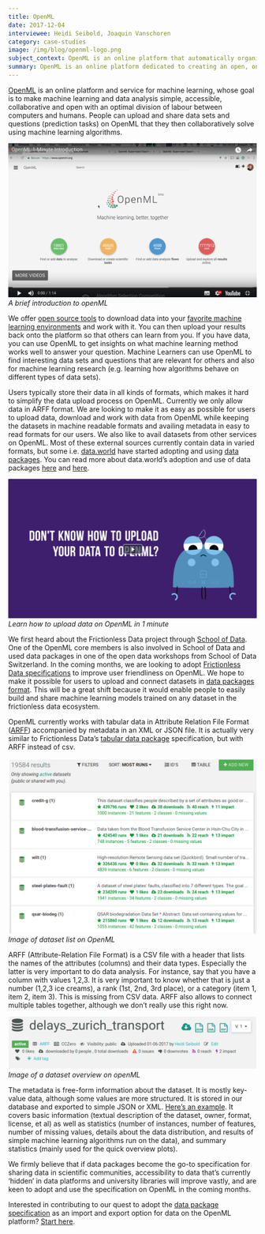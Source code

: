 ```yaml
---
title: OpenML
date: 2017-12-04
interviewee: Heidi Seibold, Joaquin Vanschoren
category: case-studies
image: /img/blog/openml-logo.png
subject_context: OpenML is an online platform that automatically organizes data sets, machine learning algorithms, and experiments into a coherent whole, connected to the people who created them.
summary: OpenML is an online platform dedicated to creating an open, online ecosystem for machine learning
---
```


[OpenML](http://openml.org) is an online platform and service for machine learning, whose goal is to make machine learning and data analysis simple, accessible, collaborative and open with an optimal division of labour between computers and humans. People can upload and share data sets and questions (prediction tasks) on OpenML  that they then collaboratively  solve using machine learning algorithms.

[![](./openml-dashboard-intro.png)](https://www.youtube.com/embed/1N3qATxXrpE)
*A brief introduction to openML*

We offer [open source tools](https://www.openml.org/guide/api) to download data into your [favorite machine learning environments](https://www.openml.org/guide/integrations) and work with it. You can then upload your results back onto the platform so that others can learn from you. If you have data, you can use OpenML to get insights on what machine learning method works well to answer your question. Machine Learners can use OpenML to find interesting data sets and questions that are relevant for others and also for machine learning research (e.g. learning how algorithms behave on different types of data sets).

Users typically store their data in all kinds of formats, which makes it hard to simplify the data upload process on OpenML. Currently we only allow data in ARFF format. We are looking to make it as easy as possible for users to upload data, download and work with data from OpenML while keeping the datasets in machine readable formats and availing metadata in easy to read formats for our users. We also like to avail datasets from other services on OpenML. Most of these external sources currently contain data in varied formats, but some i.e. [data.world](https://data.world/) have started adopting and using [data packages](/specs/data-package/). You can read more about data.world’s adoption and use of data packages [here](/articles/dataworld/) and [here](https://meta.data.world/try-this-frictionless-data-world-ad36b6422ceb).

[![](./openml-upload-data.png)](https://biteable.com/watch/upload-data-to-openml-1575659/4500a42627a119f548c7cb0ec3ec4a25ee8a576f)
*Learn how to upload data on OpenML in 1 minute*

We first heard about the Frictionless Data project through [School of Data](https://schoolofdata.org). One of the OpenML core members is also involved in School of Data and used data packages in one of the open data workshops from School of Data Switzerland.  In the coming months, we are looking to adopt [Frictionless Data specifications](/specs/) to improve user friendliness on OpenML. We hope to make it possible for users to upload and connect datasets in [data packages format](/specs/data-package/). This will be a great shift because it would enable people to easily build and share machine learning models trained on any dataset in the frictionless data ecosystem.

OpenML currently works with tabular data in Attribute Relation File Format ([ARFF](https://weka.wikispaces.com/ARFF+%28stable+version%29)) accompanied by metadata in an XML or JSON file. It is actually very similar to Frictionless Data’s [tabular data package](/specs/tabular-data-package/) specification, but with ARFF instead of csv.

![](./openml-dataset-list.png)
 *Image of dataset list on OpenML*

ARFF (Attribute-Relation File Format) is a CSV file with a header that  lists the names of the attributes (columns) and their data types. Especially the latter is very important to do data analysis. For instance, say that you have a column with values 1,2,3. It is very important to know whether that is just a number (1,2,3 ice creams), a rank (1st, 2nd, 3rd place), or a category (item 1, item 2, item 3). This is missing from CSV data. ARFF also allows to connect multiple tables together, although we don’t really use this right now.

![](./openml-dataset-overview.png)
*Image of a dataset overview on openML*

The metadata is free-form information about the dataset. It is mostly key-value data, although some values are more structured. It is stored in our database and exported to simple JSON or XML. [Here’s an example]( https://www.openml.org/d/2/json). It covers basic information (textual description of the dataset, owner, format, license, et al) as well as statistics (number of instances, number of features, number of  missing values, details about the data distribution, and results of simple machine learning algorithms run on the data), and summary statistics (mainly used for the quick overview plots).

We firmly believe that  if data packages become the go-to specification for sharing data in scientific communities, accessibility to data that’s currently ‘hidden’ in data platforms and university libraries will improve vastly, and are keen to adopt and use the specification on OpenML in the coming months.

Interested in contributing to our quest to adopt the [data package specification](/specs/data-package/) as an import and export option for data on the OpenML platform? [Start here](https://github.com/openml/OpenML/issues/482).

